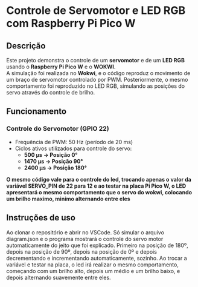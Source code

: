 # Controle de Servomotor e LED RGB com Raspberry Pi Pico W

## Descrição
Este projeto demonstra o controle de um **servomotor** e de um **LED RGB** usando o **Raspberry Pi Pico W** e o **WOKWI**.  
A simulação foi realizada no **Wokwi**, e o código reproduz o movimento de um braço de servomotor controlado por PWM. Posteriormente, o mesmo comportamento foi reproduzido no LED RGB, simulando as posições do servo através do controle de brilho.

## Funcionamento
### Controle do Servomotor (GPIO 22)
- Frequência de PWM: 50 Hz (período de 20 ms)  
- Ciclos ativos utilizados para controle do servo:
  - **500 µs → Posição 0°**
  - **1470 µs → Posição 90°**
  - **2400 µs → Posição 180°**

**O mesmo código vale para o controle do led, trocando apenas o valor da variável SERVO_PIN de 22 para 12 e ao testar na placa Pi Pico W, o LED apresentará o mesmo comportamento que o servo do wokwi, colocando um brilho maximo, minimo alternando entre eles**

## Instruções de uso

Ao clonar o repositório e abrir no VSCode. Só simular o arquivo diagram.json e o programa mostrará o controle do servo motor automaticamente do jeito que foi explicado. Primeiro na posição de 180º, depois na posição de 90º, depois na posição de 0º e depois decrementando
e incrementando automaticamente, sozinho.
Ao trocar a variável e testar na placa, o led irá realizar o mesmo comportamento, começando com um brilho alto, depois um médio e um brilho baixo, e depois alternando suavemente entre eles. 

